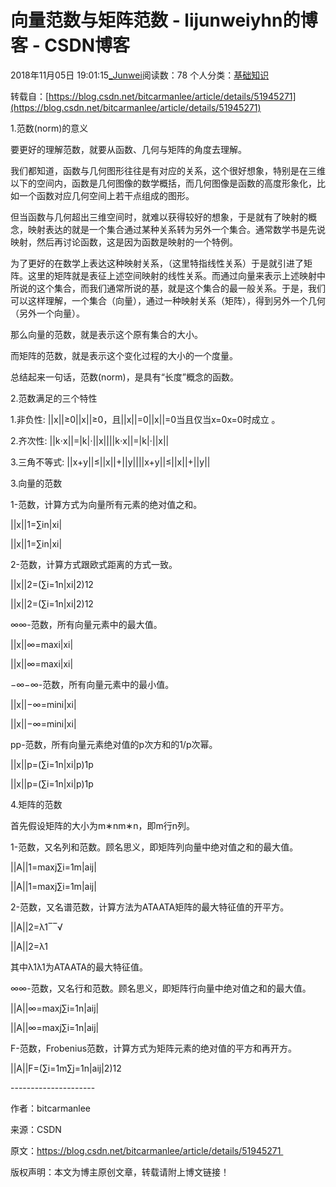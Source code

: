 # 向量范数与矩阵范数 - lijunweiyhn的博客 - CSDN博客





2018年11月05日 19:01:15[_Junwei](https://me.csdn.net/lijunweiyhn)阅读数：78
个人分类：[基础知识](https://blog.csdn.net/lijunweiyhn/article/category/6467687)









转载自：[https://blog.csdn.net/bitcarmanlee/article/details/51945271](https://blog.csdn.net/bitcarmanlee/article/details/51945271)

1.范数(norm)的意义

要更好的理解范数，就要从函数、几何与矩阵的角度去理解。 

我们都知道，函数与几何图形往往是有对应的关系，这个很好想象，特别是在三维以下的空间内，函数是几何图像的数学概括，而几何图像是函数的高度形象化，比如一个函数对应几何空间上若干点组成的图形。 

但当函数与几何超出三维空间时，就难以获得较好的想象，于是就有了映射的概念，映射表达的就是一个集合通过某种关系转为另外一个集合。通常数学书是先说映射，然后再讨论函数，这是因为函数是映射的一个特例。 

为了更好的在数学上表达这种映射关系，（这里特指线性关系）于是就引进了矩阵。这里的矩阵就是表征上述空间映射的线性关系。而通过向量来表示上述映射中所说的这个集合，而我们通常所说的基，就是这个集合的最一般关系。于是，我们可以这样理解，一个集合（向量），通过一种映射关系（矩阵），得到另外一个几何（另外一个向量）。 

那么向量的范数，就是表示这个原有集合的大小。 

而矩阵的范数，就是表示这个变化过程的大小的一个度量。

总结起来一句话，范数(norm)，是具有“长度”概念的函数。

2.范数满足的三个特性

1.非负性: ||x||≥0||x||≥0，且||x||=0||x||=0当且仅当x=0x=0时成立 。 

2.齐次性: ||k⋅x||=|k|⋅||x||||k⋅x||=|k|⋅||x|| 

3.三角不等式: ||x+y||≤||x||+||y||||x+y||≤||x||+||y||

3.向量的范数

1-范数，计算方式为向量所有元素的绝对值之和。 

||x||1=∑in|xi|

||x||1=∑in|xi|

2-范数，计算方式跟欧式距离的方式一致。 

||x||2=(∑i=1n|xi|2)12

||x||2=(∑i=1n|xi|2)12

∞∞-范数，所有向量元素中的最大值。 

||x||∞=maxi|xi|

||x||∞=maxi|xi|

−∞−∞-范数，所有向量元素中的最小值。 

||x||−∞=mini|xi|

||x||−∞=mini|xi|

pp-范数，所有向量元素绝对值的p次方和的1/p次幂。 

||x||p=(∑i=1n|xi|p)1p

||x||p=(∑i=1n|xi|p)1p

4.矩阵的范数

首先假设矩阵的大小为m∗nm∗n，即m行n列。

1-范数，又名列和范数。顾名思义，即矩阵列向量中绝对值之和的最大值。 

||A||1=maxj∑i=1m|aij|

||A||1=maxj∑i=1m|aij|

2-范数，又名谱范数，计算方法为ATAATA矩阵的最大特征值的开平方。 

||A||2=λ1‾‾√

||A||2=λ1

其中λ1λ1为ATAATA的最大特征值。

∞∞-范数，又名行和范数。顾名思义，即矩阵行向量中绝对值之和的最大值。 

||A||∞=maxj∑i=1n|aij|

||A||∞=maxj∑i=1n|aij|

F-范数，Frobenius范数，计算方式为矩阵元素的绝对值的平方和再开方。 

||A||F=(∑i=1m∑j=1n|aij|2)12

--------------------- 

作者：bitcarmanlee 

来源：CSDN 

原文：https://blog.csdn.net/bitcarmanlee/article/details/51945271 

版权声明：本文为博主原创文章，转载请附上博文链接！




